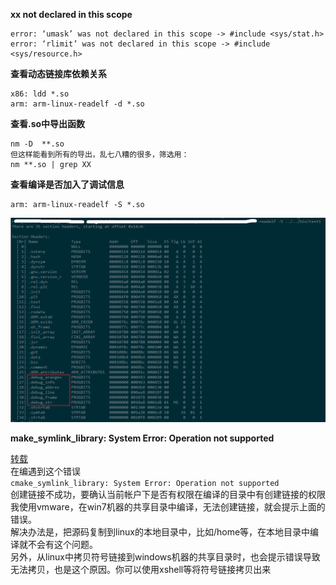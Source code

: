 **xx not declared in this scope**
    
    error: ‘umask’ was not declared in this scope -> #include <sys/stat.h>
    error: ‘rlimit’ was not declared in this scope -> #include <sys/resource.h>

**查看动态链接库依赖关系**

    x86: ldd *.so
    arm: arm-linux-readelf -d *.so

**查看.so中导出函数**

    nm -D  **.so  
    但这样能看到所有的导出，乱七八糟的很多，筛选用：  
    nm **.so | grep XX

**查看编译是否加入了调试信息**

    arm: arm-linux-readelf -S *.so
![](img/编译1.png)

**make_symlink_library: System Error: Operation not supported**

[转载](http://blog.csdn.net/aflyeaglenku/article/details/50697219)  
在编遇到这个错误  
`cmake_symlink_library: System Error: Operation not supported`  
创建链接不成功，要确认当前帐户下是否有权限在编译的目录中有创建链接的权限  
我使用vmware，在win7机器的共享目录中编译，无法创建链接，就会提示上面的错误。  
解决办法是，把源码复制到linux的本地目录中，比如/home等，在本地目录中编译就不会有这个问题。  
另外，从linux中拷贝符号链接到windows机器的共享目录时，也会提示错误导致无法拷贝，也是这个原因。你可以使用xshell等将符号链接拷贝出来
